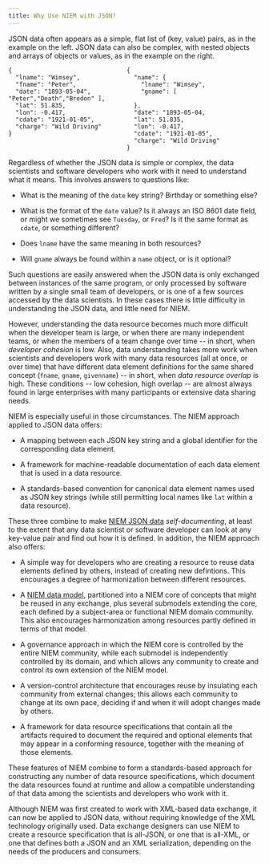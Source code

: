 ```yaml
---
title: Why Use NIEM with JSON?
---
```


JSON data often appears as a simple, flat list of (key, value) pairs, as
in the example on the left.  JSON data can also be complex, with
nested objects and arrays of objects or values, as in the example on
the right.

```
{                                {
  "lname": "Wimsey",               "name": {
  "fname": "Peter",                  "lname": "Wimsey",
  "date": "1893-05-04",              "gname": [ "Peter","Death","Bredon" ],
  "lat": 51.835,                   },
  "lon": -0.417,                   "date": "1893-05-04,
  "cdate": "1921-01-05",           "lat": 51.835,
  "charge": "Wild Driving"         "lon": -0.417,
}                                  "cdate": "1921-01-05",
                                   "charge": "Wild Driving"
                                 }
```

Regardless of whether the JSON data is simple or complex, the data
scientists and software developers who work with it need to understand
what it means. This involves answers to questions like:

* What is the meaning of the `date` key string? Birthday or something
  else?
  
* What is the format of the `date` value?  Is it always an ISO 8601
  date field, or might we sometimes see `Tuesday`, or `Fred`? Is it
  the same format as `cdate`, or something different?
  
* Does `lname` have the same meaning in both resources?

* Will `gname` always be found within a `name` object, or is it
  optional?

Such questions are easily answered when the JSON data is only
exchanged between instances of the same program, or only processed by
software written by a single small team of developers, or is one of a
few sources accessed by the data scientists. In these cases there
is little difficulty in understanding the JSON data, and little need
for NIEM.

However, understanding the data resource becomes much more difficult
when the developer team is large, or when there are many independent
teams, or when the members of a team change over time -- in short,
when *developer cohesion* is low. Also, data understanding takes more
work when scientists and developers work with many data resources (all
at once, or over time) that have different data element
definitions for the same shared concept (`fname`, `gname`,
`givenname`) -- in short, when *data resource overlap* is high. These
conditions -- low cohesion, high overlap -- are almost always found in
large enterprises with many participants or extensive data sharing
needs.

NIEM is especially useful in those circumstances. The NIEM approach
applied to JSON data offers:

* A mapping between each JSON key string and a global identifier for
  the corresponding data element.

* A framework for machine-readable documentation of each data element
  that is used in a data resource.

* A standards-based convention for canonical data element names used
  as JSON key strings (while still permitting local names like `lat`
  within a data resource).

These three combine to make [NIEM JSON data](../data)
*self-documenting*, at least to the extent that any data scientist or
software developer can look at any key-value pair and find out how it
is defined. In addition, the NIEM approach also offers:

* A simple way for developers who are creating a resource to
  reuse data elements defined by others, instead of creating new
  defintions. This encourages a degree of harmonization between
  different resources.

* A [NIEM data model](../whatis#model), partitioned into a NIEM core of
  concepts that might be reused in any exchange, plus several
  submodels extending the core, each defined by a subject-area or
  functional NIEM domain community. This also encourages
  harmonization among resources partly defined in terms of that model.

* A governance approach in which the NIEM core is controlled by
  the entire NIEM community, while each submodel is independently
  controlled by its domain, and which allows any community to create
  and control its own extension of the NIEM model.

* A version-control architecture that encourages reuse by
  insulating each community from external changes; this allows each
  community to change at its own pace, deciding if and when it will
  adopt changes made by others.

* A framework for data resource specifications that contain all
  the artifacts required to document the required and optional
  elements that may appear in a conforming resource,
  together with the meaning of those elements.

These features of NIEM combine to form a standards-based approach for
constructing any number of data resource specifications, which
document the data resources found at runtime and allow a compatible
understanding of that data among the scientists and developers who
work with it.

Although NIEM was first created to work with XML-based data exchange,
it can now be applied to JSON data, without requiring knowledge of
the XML technology originally used. Data exchange designers can use
NIEM to create a resource specification that is all-JSON, or one that
is all-XML, or one that defines both a JSON and an XML serialization,
depending on the needs of the producers and consumers.

